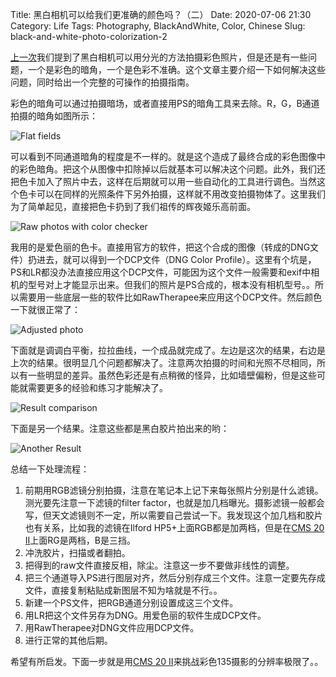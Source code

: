 Title: 黑白相机可以给我们更准确的颜色吗？（二）
Date: 2020-07-06 21:30
Category: Life
Tags: Photography, BlackAndWhite, Color, Chinese
Slug: black-and-white-photo-colorization-2

[上一次](black-and-white-photo-colorization.html)我们提到了黑白相机可以用分光的方法拍摄彩色照片，但是还是有一些问题，一个是彩色的暗角，一个是色彩不准确。这个文章主要介绍一下如何解决这些问题，同时给出一个完整的可操作的拍摄指南。

彩色的暗角可以通过拍摄暗场，或者直接用PS的暗角工具来去除。R，G，B通道拍摄的暗角如图所示：

![Flat fields](/images/blackandwhite-color-flat-field.jpg)

可以看到不同通道暗角的程度是不一样的。就是这个造成了最终合成的彩色图像中的彩色暗角。把这个从图像中扣除掉以后就基本可以解决这个问题。此外，我们还把色卡加入了照片中去，这样在后期就可以用一些自动化的工具进行调色。当然这个色卡可以在同样的光照条件下另外拍摄，这样就不用改变拍摄物体了。这里我们为了简单起见，直接把色卡扔到了我们祖传的辉夜姬乐高前面。

![Raw photos with color checker](/images/blackandwhite-color-film-3-2.jpg)

我用的是爱色丽的色卡。直接用官方的软件，把这个合成的图像（转成的DNG文件）扔进去，就可以得到一个DCP文件（DNG Color Profile）。这里有个坑是，PS和LR都没办法直接应用这个DCP文件，可能因为这个文件一般需要和exif中相机的型号对上才能显示出来。但我们的照片是PS合成的，根本没有相机型号。。所以需要用一些底层一些的软件比如RawTherapee来应用这个DCP文件。然后颜色一下就很正常了：

![Adjusted photo](/images/blackandwhite-color-result-3-2-raw.jpg)

下面就是调调白平衡，拉拉曲线，一个成品就完成了。左边是这次的结果，右边是上次的结果。很明显几个问题都解决了。注意两次拍摄的时间和光照不尽相同，所以有一些明显的差异。虽然色彩还是有点稍微的怪异，比如墙壁偏粉，但是这些可能就需要更多的经验和练习才能解决了。

![Result comparison](/images/blackandwhite-color-result-3-2.jpg)

下面是另一个结果。注意这些都是黑白胶片拍出来的哟：

![Another Result](/images/blackandwhite-color-result-4-2.jpg)

总结一下处理流程：

1. 前期用RGB滤镜分别拍摄，注意在笔记本上记下来每张照片分别是什么滤镜。测光要先注意一下滤镜的filter factor，也就是加几档曝光。摄影滤镜一般都会写，但天文滤镜则不一定，所以需要自己尝试一下。我发现这个加几档和胶片也有关系，比如我的滤镜在Ilford HP5+上面RGB都是加两档，但是在[CMS 20 II](resolution-limit-of-135-system.html)上面RG是两档，B是三挡。
2. 冲洗胶片，扫描或者翻拍。
3. 把得到的raw文件直接反相，除尘。注意这一步不要做非线性的调整。
4. 把三个通道导入PS进行图层对齐，然后分别存成三个文件。注意一定要先存成文件，直接复制粘贴成新图层不知为啥就是不行。。
5. 新建一个PS文件，把RGB通道分别设置成这三个文件。
6. 用LR把这个文件另存为DNG。用爱色丽的软件生成DCP文件。
7. 用RawTherapee对DNG文件应用DCP文件。
8. 进行正常的其他后期。

希望有所启发。下面一步就是用[CMS 20 II](resolution-limit-of-135-system.html)来挑战彩色135摄影的分辨率极限了。。